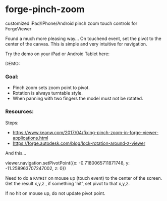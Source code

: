 # forge-pinch-zoom
customized iPad/IPhone/Android pinch zoom touch controls for ForgeViewer

Found a much more pleasing way...
On touchend event, set the pivot to the center of the canvas.
This is simple and very intuitive for navigation.

Try the demo on your iPad or Android Tablet here:

DEMO: 


### Goal:

- Pinch zoom sets zoom point to pivot. 
- Rotation is always turntable style. 
- When panning with two fingers the model must not be rotated.


### Resources:

Steps:
- https://www.keanw.com/2017/04/fixing-pinch-zoom-in-forge-viewer-applications.html
- https://forge.autodesk.com/blog/lock-rotation-around-z-viewer
 
 
And this…
 
viewer.navigation.setPivotPoint({x: -0.7180065711871748, y: -11.258963707247002, z: 0})
 
 
Need to do a `RAYHIT` on mouse up (touch event) to the center of the screen.  Get the result x,y,z , if something 'hit', set  pivot to that x,y,z.

If no hit on mouse up, do not update pivot point.
